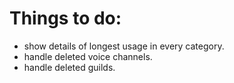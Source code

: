 Things to do:
==================================================
* show details of longest usage in every category.
* handle deleted voice channels.
* handle deleted guilds.
